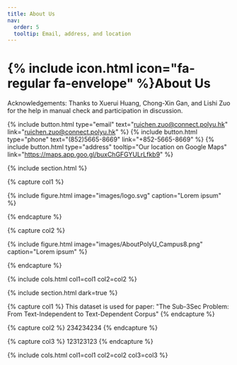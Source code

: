 ```yaml
---
title: About Us
nav:
  order: 5
  tooltip: Email, address, and location
---
```


# {% include icon.html icon="fa-regular fa-envelope" %}About Us

Acknowledgements: Thanks to Xuerui Huang, Chong-Xin Gan, and Lishi Zuo for the help in manual check and participation in discussion.

{%
  include button.html
  type="email"
  text="ruichen.zuo@connect.polyu.hk"
  link="ruichen.zuo@connect.polyu.hk"
%}
{%
  include button.html
  type="phone"
  text="(852)5665-8669"
  link="+852-5665-8669"
%}
{%
  include button.html
  type="address"
  tooltip="Our location on Google Maps"
  link="https://maps.app.goo.gl/buxChGFGYULrLfkb9"
%}

{% include section.html %}

{% capture col1 %}

{%
  include figure.html
  image="images/logo.svg"
  caption="Lorem ipsum"
%}

{% endcapture %}

{% capture col2 %}

{%
  include figure.html
  image="images/AboutPolyU_Campus8.png"
  caption="Lorem ipsum"
%}

{% endcapture %}

{% include cols.html col1=col1 col2=col2 %}

{% include section.html dark=true %}

{% capture col1 %}
This dataset is used for paper: "The Sub-3Sec Problem: From Text-Independent to Text-Dependent Corpus"
{% endcapture %}

{% capture col2 %}
234234234
{% endcapture %}

{% capture col3 %}
123123123
{% endcapture %}

{% include cols.html col1=col1 col2=col2 col3=col3 %}
